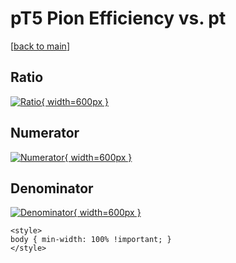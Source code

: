 # pT5 Pion Efficiency vs. pt

[[back to main](./)]



## Ratio

[![Ratio](../mtv/var/pT5_211_eff_pt.png){ width=600px }](../mtv/var/pT5_211_eff_pt.pdf)

## Numerator

[![Numerator](../mtv/num/pT5_211_eff_pt_num.png){ width=600px }](../mtv/num/pT5_211_eff_pt_num.pdf)

## Denominator

[![Denominator](../mtv/den/pT5_211_eff_pt_den.png){ width=600px }](../mtv/den/pT5_211_eff_pt_den.pdf)


``` {=html}
<style>
body { min-width: 100% !important; }
</style>
```
